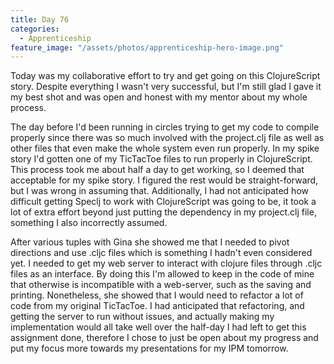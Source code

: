 ```yaml
---
title: Day 76
categories:
  - Apprenticeship
feature_image: "/assets/photos/apprenticeship-hero-image.png"
---
```


Today was my collaborative effort to try and get going on this ClojureScript story. Despite everything
I wasn't very successful, but I'm still glad I gave it my best shot and was open and honest with my
mentor about my whole process.

The day before I'd been running in circles trying to get my code to compile properly since there was
so much involved with the project.clj file as well as other files that even make the whole system even
run properly. In my spike story I'd gotten one of my TicTacToe files to run properly in ClojureScript. This
process took me about half a day to get working, so I deemed that acceptable for my spike story. I figured the
rest would be straight-forward, but I was wrong in assuming that. Additionally, I had not anticipated how
difficult getting Speclj to work with ClojureScript was going to be, it took a lot of extra effort beyond just
putting the dependency in my project.clj file, something I also incorrectly assumed.

After various tuples with Gina she showed me that I needed to pivot directions and use .cljc files which
is something I hadn't even considered yet. I needed to get my web server to interact with clojure files through
.cljc files as an interface. By doing this I'm allowed to keep in the code of mine that otherwise is
incompatible with a web-server, such as the saving and printing. Nonetheless, she showed that I would
need to refactor a lot of code from my original TicTacToe. I had anticipated that refactoring, and
getting the server to run without issues, and actually making my implementation would all take well
over the half-day I had left to get this assignment done, therefore I chose to just be open about
my progress and put my focus more towards my presentations for my IPM tomorrow.
  